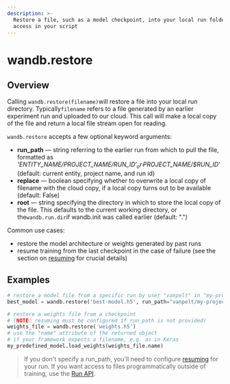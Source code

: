 ```yaml
---
description: >-
  Restore a file, such as a model checkpoint, into your local run folder to
  access in your script
---
```


# wandb.restore

## Overview

Calling `wandb.restore(filename)`will restore a file into your local run directory. Typically`filename` refers to a file generated by an earlier experiment run and uploaded to our cloud. This call will make a local copy of the file and return a local file stream open for reading.

`wandb.restore` accepts a few optional keyword arguments:

* **run\_path** — string referring to the earlier run from which to pull the file, formatted as _'$ENTITY\_NAME/$PROJECT\_NAME/$RUN\_ID'_  or _'$PROJECT\_NAME/$RUN\_ID'_ \(default: current entity, project name, and run id\)
* **replace** — boolean specifying whether to overwrite a local copy of filename with the cloud copy, if a local copy turns out to be available \(default: False\)
* **root** — string specifying the directory in which to store the local copy of the file. This defaults to the current working directory, or the`wandb.run.dir`if wandb.init was called earlier \(default: "."\)

Common use cases:

* restore the model architecture or weights generated by past runs
* resume training from the last checkpoint in the case of failure \(see the section on [resuming](../advanced/resuming.md) for crucial details\)

## Examples

```python
# restore a model file from a specific run by user "vanpelt" in "my-project"
best_model = wandb.restore('best-model.h5', run_path="vanpelt/my-project/a1b2c3d")

# restore a weights file from a checkpoint
# (NOTE: resuming must be configured if run_path is not provided)
weights_file = wandb.restore('weights.h5')
# use the "name" attribute of the returned object
# if your framework expects a filename, e.g. as in Keras
my_predefined_model.load_weights(weights_file.name)
```

> If you don't specify a run\_path, you'll need to configure [resuming](../advanced/resuming.md) for your run. If you want access to files programmatically outside of training, use the [Run API](restore.md).

